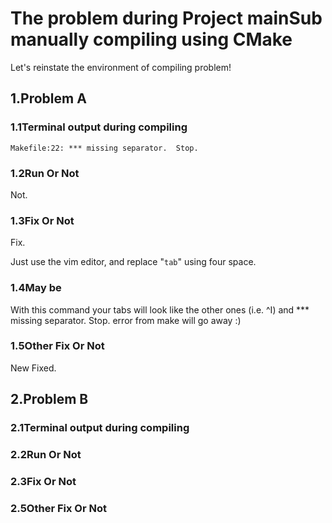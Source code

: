 # The problem during Project mainSub manually compiling using CMake

Let's reinstate the environment of compiling problem!

## 1.Problem A

### 1.1Terminal output during compiling

    Makefile:22: *** missing separator.  Stop.

### 1.2Run Or Not

Not.

### 1.3Fix Or Not

Fix.

Just use the vim editor, and replace "`tab`" using four space.

### 1.4May be

With this command your tabs will look like the other ones (i.e. ^I) and *** missing separator.  Stop. error from make will go away :)

### 1.5Other Fix Or Not

New Fixed.

## 2.Problem B

### 2.1Terminal output during compiling

### 2.2Run Or Not

### 2.3Fix Or Not

### 2.5Other Fix Or Not
